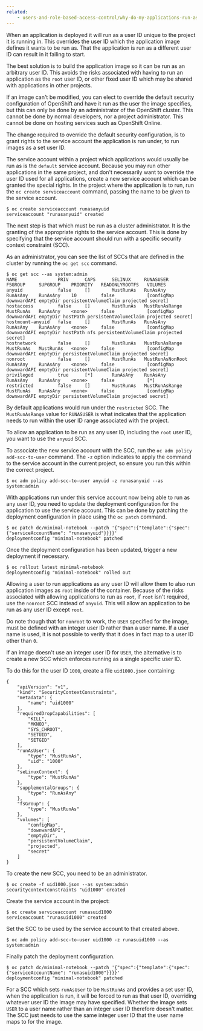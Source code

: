 ```yaml
---
related:
    - users-and-role-based-access-control/why-do-my-applications-run-as-a-random-user-id.md
---
```


When an application is deployed it will run as a user ID unique to the project it is running in. This overrides the user ID which the application image defines it wants to be run as. That the application is run as a different user ID can result in it failing to start.

The best solution is to build the application image so it can be run as an arbitrary user ID. This avoids the risks associated with having to run an application as the ``root`` user ID, or other fixed user ID which may be shared with applications in other projects.

If an image can't be modified, you can elect to override the default security configuration of OpenShift and have it run as the user the image specifies, but this can only be done by an administrator of the OpenShift cluster. This cannot be done by normal developers, nor a project administrator. This cannot be done on hosting services such as OpenShift Online.

The change required to override the default security configuration, is to grant rights to the service account the application is run under, to run images as a set user ID.

The service account within a project which applications would usually be run as is the ``default`` service account. Because you may run other applications in the same project, and don't necessarily want to override the user ID used for all applications, create a new service account which can be granted the special rights. In the project where the application is to run, run the ``oc create serviceaccount`` command, passing the name to be given to the service account.

```
$ oc create serviceaccount runasanyuid
serviceaccount "runasanyuid" created
```

The next step is that which must be run as a cluster administrator. It is the granting of the appropriate rights to the service account. This is done by specifying that the service account should run with a specific security context constraint (SCC).

As an administrator, you can see the list of SCCs that are defined in the cluster by running the ``oc get scc`` command.

```
$ oc get scc --as system:admin
NAME               PRIV      CAPS      SELINUX     RUNASUSER          FSGROUP     SUPGROUP    PRIORITY   READONLYROOTFS   VOLUMES
anyuid             false     []        MustRunAs   RunAsAny           RunAsAny    RunAsAny    10         false            [configMap downwardAPI emptyDir persistentVolumeClaim projected secret]
hostaccess         false     []        MustRunAs   MustRunAsRange     MustRunAs   RunAsAny    <none>     false            [configMap downwardAPI emptyDir hostPath persistentVolumeClaim projected secret]
hostmount-anyuid   false     []        MustRunAs   RunAsAny           RunAsAny    RunAsAny    <none>     false            [configMap downwardAPI emptyDir hostPath nfs persistentVolumeClaim projected secret]
hostnetwork        false     []        MustRunAs   MustRunAsRange     MustRunAs   MustRunAs   <none>     false            [configMap downwardAPI emptyDir persistentVolumeClaim projected secret]
nonroot            false     []        MustRunAs   MustRunAsNonRoot   RunAsAny    RunAsAny    <none>     false            [configMap downwardAPI emptyDir persistentVolumeClaim projected secret]
privileged         true      [*]       RunAsAny    RunAsAny           RunAsAny    RunAsAny    <none>     false            [*]
restricted         false     []        MustRunAs   MustRunAsRange     MustRunAs   RunAsAny    <none>     false            [configMap downwardAPI emptyDir persistentVolumeClaim projected secret]
```

By default applications would run under the ``restricted`` SCC. The ``MustRunAsRange`` value for ``RUNASUSER`` is what indicates that the application needs to run within the user ID range associated with the project.

To allow an application to be run as any user ID, including the ``root`` user ID, you want to use the ``anyuid`` SCC.

To associate the new service account with the SCC, run the ``oc adm policy add-scc-to-user`` command. The ``-z`` option indicates to apply the command to the service account in the current project, so ensure you run this within the correct project.

```
$ oc adm policy add-scc-to-user anyuid -z runasanyuid --as system:admin
```

With applications run under this service account now being able to run as any user ID, you need to update the deployment configuration for the application to use the service account. This can be done by patching the deployment configuration in place using the ``oc patch`` command.

```
$ oc patch dc/minimal-notebook --patch '{"spec":{"template":{"spec":{"serviceAccountName": "runasanyuid"}}}}'
deploymentconfig "minimal-notebook" patched
```

Once the deployment configuration has been updated, trigger a new deployment if necessary.

```
$ oc rollout latest minimal-notebook
deploymentconfig "minimal-notebook" rolled out
```

Allowing a user to run applications as any user ID will allow them to also run application images as ``root`` inside of the container. Because of the risks associated with allowing applications to run as ``root``, if ``root`` isn't required, use the ``nonroot`` SCC instead of ``anyuid``. This will allow an application to be run as any user ID except ``root``.

Do note though that for ``nonroot`` to work, the ``USER`` specified for the image, must be defined with an integer user ID rather than a user name. If a user name is used, it is not possible to verify that it does in fact map to a user ID other than ``0``.

If an image doesn't use an integer user ID for ``USER``, the alternative is to create a new SCC which enforces running as a single specific user ID.

To do this for the user ID ``1000``, create a file ``uid1000.json`` containing:

```
{
    "apiVersion": "v1",
    "kind": "SecurityContextConstraints",
    "metadata": {
        "name": "uid1000"
    },
    "requiredDropCapabilities": [
        "KILL",
        "MKNOD",
        "SYS_CHROOT",
        "SETUID",
        "SETGID"
    ],
    "runAsUser": {
        "type": "MustRunAs",
        "uid": "1000"
    },
    "seLinuxContext": {
        "type": "MustRunAs"
    },
    "supplementalGroups": {
        "type": "RunAsAny"
    },
    "fsGroup": {
        "type": "MustRunAs"
    },
    "volumes": [
        "configMap",
        "downwardAPI",
        "emptyDir",
        "persistentVolumeClaim",
        "projected",
        "secret"
    ]
}
```

To create the new SCC, you need to be an administrator.

```
$ oc create -f uid1000.json --as system:admin
securitycontextconstraints "uid1000" created
```

Create the service account in the project:

```
$ oc create serviceaccount runasuid1000
serviceaccount "runasuid1000" created
```

Set the SCC to be used by the service account to that created above.

```
$ oc adm policy add-scc-to-user uid1000 -z runasuid1000 --as system:admin
```

Finally patch the deployment configuration.

```
$ oc patch dc/minimal-notebook --patch '{"spec":{"template":{"spec":{"serviceAccountName": "runasuid1000"}}}}'
deploymentconfig "minimal-notebook" patched
```

For a SCC which sets ``runAsUser`` to be ``MustRunAs`` and provides a set user ID, when the application is run, it will be forced to run as that user ID, overriding whatever user ID the image may have specified. Whether the image sets ``USER`` to a user name rather than an integer user ID therefore doesn't matter. The SCC just needs to use the same integer user ID that the user name maps to for the image.
